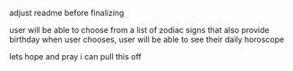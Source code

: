adjust readme before finalizing

user will be able to choose from a list of zodiac signs that also provide birthday
when user chooses, user will be able to see their daily horoscope

lets hope and pray i can pull this off

